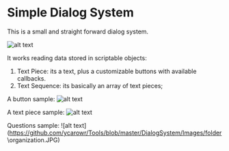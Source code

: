 # Simple Dialog System

This is a small and straight forward dialog system.

![alt text](https://github.com/ycarowr/Tools/blob/master/DialogSystem/Images/dialogpokemon.gif)

It works reading data stored in scriptable objects:
1. Text Piece: its a text, plus a customizable buttons with available callbacks.
2. Text Sequence: its basically an array of text pieces; 

A button sample:
![alt text](https://github.com/ycarowr/Tools/blob/master/DialogSystem/Images/yesbtn.JPG)

A text piece sample: 
![alt text](https://github.com/ycarowr/Tools/blob/master/DialogSystem/Images/quesion3.JPG)

Questions sample:
![alt text](https://github.com/ycarowr/Tools/blob/master/DialogSystem/Images/folder \organization.JPG)

